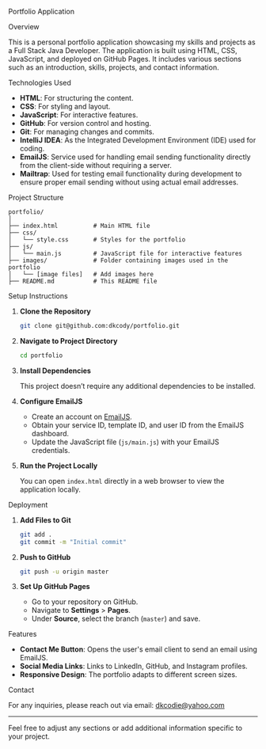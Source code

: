 Portfolio Application

Overview

This is a personal portfolio application showcasing my skills and projects as a Full Stack Java Developer. 
The application is built using HTML, CSS, JavaScript, and deployed on GitHub Pages. 
It includes various sections such as an introduction, skills, projects, and contact information.

Technologies Used

- **HTML**: For structuring the content.
- **CSS**: For styling and layout.
- **JavaScript**: For interactive features.
- **GitHub**: For version control and hosting.
- **Git**: For managing changes and commits.
- **IntelliJ IDEA**: As the Integrated Development Environment (IDE) used for coding.
- **EmailJS**: Service used for handling email sending functionality directly from the client-side without requiring a server.
- **Mailtrap**: Used for testing email functionality during development to ensure proper email sending without using actual email addresses.

Project Structure

```
portfolio/
│
├── index.html          # Main HTML file
├── css/
│   └── style.css       # Styles for the portfolio
├── js/
│   └── main.js         # JavaScript file for interactive features
├── images/             # Folder containing images used in the portfolio
│   └── [image files]   # Add images here
├── README.md           # This README file

```

Setup Instructions

1. **Clone the Repository**

   ```bash
   git clone git@github.com:dkcody/portfolio.git
   ```

2. **Navigate to Project Directory**

   ```bash
   cd portfolio
   ```

3. **Install Dependencies**

   This project doesn’t require any additional dependencies to be installed.

4. **Configure EmailJS**

   - Create an account on [EmailJS](https://www.emailjs.com/).
   - Obtain your service ID, template ID, and user ID from the EmailJS dashboard.
   - Update the JavaScript file (`js/main.js`) with your EmailJS credentials.

5. **Run the Project Locally**

   You can open `index.html` directly in a web browser to view the application locally.

Deployment

1. **Add Files to Git**

   ```bash
   git add .
   git commit -m "Initial commit"
   ```

2. **Push to GitHub**

   ```bash
   git push -u origin master
   ```

3. **Set Up GitHub Pages**

   - Go to your repository on GitHub.
   - Navigate to **Settings** > **Pages**.
   - Under **Source**, select the branch (`master`) and save.

Features

- **Contact Me Button**: Opens the user's email client to send an email using EmailJS.
- **Social Media Links**: Links to LinkedIn, GitHub, and Instagram profiles.
- **Responsive Design**: The portfolio adapts to different screen sizes.

Contact

For any inquiries, please reach out via email: [dkcodie@yahoo.com](mailto:dkcodie@gmail.com)

---

Feel free to adjust any sections or add additional information specific to your project.
